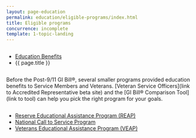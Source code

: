 ```yaml
---
layout: page-education
permalink: education/eligible-programs/index.html
title: Eligible programs
concurrence: incomplete
template: 1-topic-landing
---
```


<div class="splash" markdown="0">
<div class="row" markdown="0">
<div class="small-12 columns" markdown="0">

<ul class="breadcrumbs" role="menubar" aria-label="Primary">
<li class="parent"><a href="{{ site.url }}/education/">Education Benefits</a></li>
<li class="active">{{ page.title }}</li>
</ul>

</div>
</div>
</div>

<div class="main" role="main" markdown="0">

<div class="section one" markdown="0">
<div class="primary" markdown="0">
<div class="row" markdown="0">
<div class="small-12 columns" markdown="1">

Before the Post-9/11 GI Bill®, several smaller programs provided education benefits to Service Members and Veterans. [Veteran Service Officers](link to Accredited Representative beta site) and the [GI Bill® Comparison Tool](link to tool) can help you pick the right program for your goals.

</div>
</div>
</div>

<div class="navigation">
  <div class="row">
    <div class="small-12 columns">
          <ul class="small-block-grid-1 medium-block-grid-3 cards small">
            <li>
              <a href="{{ site.url }}/education/eligible-programs/reap/">Reserve Educational Assistance Program (REAP)</a>
            </li>
            <li>
              <a href="{{ site.url }}/education/eligible-programs/call-to-service/">National Call to Service Program</a>
            </li>
            <li>
              <a href="{{ site.url }}/education/eligible-programs/veap/">Veterans Educational Assistance Program (VEAP)</a>
            </li>
          </ul>
        </div>
      </div>
</div>

</div>
